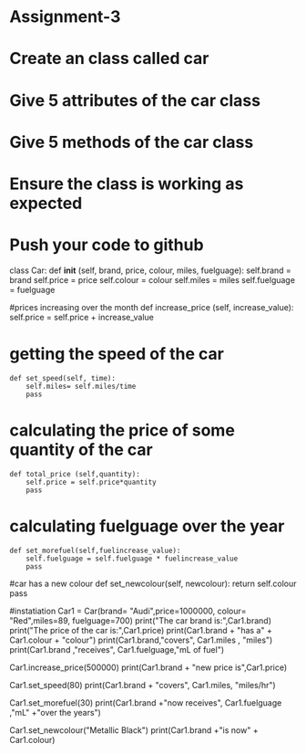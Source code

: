 # Assignment-3
# Create an class called car
# Give 5 attributes of the car class
# Give 5 methods of the car class
# Ensure the class is working as expected
# Push your code to github
class Car:
    def __init__ (self, brand, price, colour, miles, fuelguage):
        self.brand = brand
        self.price = price
        self.colour = colour
        self.miles = miles
        self.fuelguage = fuelguage

#prices increasing over the month
    def increase_price (self, increase_value):
        self.price = self.price + increase_value

# getting the speed of the car
    def set_speed(self, time):
        self.miles= self.miles/time
        pass
        
# calculating the price of some quantity of the car
    def total_price (self,quantity):
        self.price = self.price*quantity
        pass

# calculating fuelguage over the year
    def set_morefuel(self,fuelincrease_value):
        self.fuelguage = self.fuelguage * fuelincrease_value
        pass

#car has a new colour
    def set_newcolour(self, newcolour):
        return self.colour
        pass

#instatiation
Car1 = Car(brand= "Audi",price=1000000, colour= "Red",miles=89, fuelguage=700)
print("The car brand is:",Car1.brand)
print("The price of the car is:",Car1.price)
print(Car1.brand  + "has a" + Car1.colour  + "colour")
print(Car1.brand,"covers", Car1.miles , "miles")
print(Car1.brand ,"receives", Car1.fuelguage,"mL of fuel")

Car1.increase_price(500000)
print(Car1.brand +  "new price is",Car1.price)

Car1.set_speed(80)
print(Car1.brand  + "covers", Car1.miles, "miles/hr")

Car1.set_morefuel(30)
print(Car1.brand +"now receives", Car1.fuelguage ,"mL" +"over the years")

Car1.set_newcolour("Metallic Black")
print(Car1.brand +"is now" + Car1.colour)

